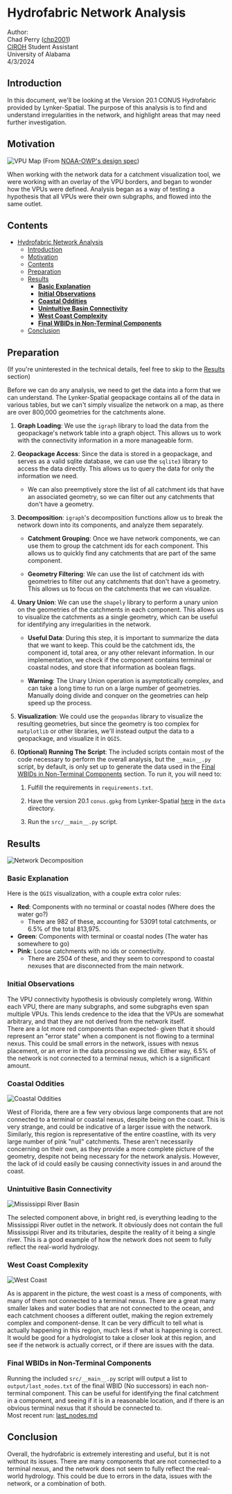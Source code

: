 # Hydrofabric Network Analysis

Author:  
Chad Perry ([chp2001](https://github.com/chp2001))  
[CIROH](https://ciroh.ua.edu/) Student Assistant  
University of Alabama  
4/3/2024

## Introduction

In this document, we'll be looking at the Version 20.1 CONUS Hydrofabric provided by Lynker-Spatial. The purpose of this analysis is to find and understand irregularities in the network, and highlight areas that may need further investigation.  

## Motivation

![VPU Map](images/vpus_map.png)
(From [NOAA-OWP's design spec](https://noaa-owp.github.io/hydrofabric/articles/02-design-deep-dive.html))

When working with the network data for a catchment visualization tool, we were working with an overlay of the VPU borders, and began to wonder how the VPUs were defined. Analysis began as a way of testing a hypothesis that all VPUs were their own subgraphs, and flowed into the same outlet.

## Contents

- [Hydrofabric Network Analysis](#hydrofabric-network-analysis)
  - [Introduction](#introduction)
  - [Motivation](#motivation)
  - [Contents](#contents)
  - [Preparation](#preparation)
  - [Results](#results)
    - [**Basic Explanation**](#basic-explanation)
    - [**Initial Observations**](#initial-observations)
    - [**Coastal Oddities**](#coastal-oddities)
    - [**Unintuitive Basin Connectivity**](#unintuitive-basin-connectivity)
    - [**West Coast Complexity**](#west-coast-complexity)
    - [**Final WBIDs in Non-Terminal Components**](#final-wbids-in-non-terminal-components)
  - [Conclusion](#conclusion)

## Preparation

(If you're uninterested in the technical details, feel free to skip to the [Results](#results) section)

Before we can do any analysis, we need to get the data into a form that we can understand. The Lynker-Spatial geopackage contains all of the data in various tables, but we can't simply visualize the network on a map, as there are over 800,000 geometries for the catchments alone.

1. **Graph Loading**: We use the `igraph` library to load the data from the geopackage's network table into a graph object. This allows us to work with the connectivity information in a more manageable form.

2. **Geopackage Access**: Since the data is stored in a geopackage, and serves as a valid sqlite database, we can use the `sqlite3` library to access the data directly. This allows us to query the data for only the information we need.  

    - We can also preemptively store the list of all catchment ids that have an associated geometry, so we can filter out any catchments that don't have a geometry.

3. **Decomposition**: `igraph`'s decomposition functions allow us to break the network down into its components, and analyze them separately.

    - **Catchment Grouping**: Once we have network components, we can use them to group the catchment ids for each component. This allows us to quickly find any catchments that are part of the same component.

    - **Geometry Filtering**: We can use the list of catchment ids with geometries to filter out any catchments that don't have a geometry. This allows us to focus on the catchments that we can visualize.

4. **Unary Union**: We can use the `shapely` library to perform a unary union on the geometries of the catchments in each component. This allows us to visualize the catchments as a single geometry, which can be useful for identifying any irregularities in the network.

    - **Useful Data**: During this step, it is important to summarize the data that we want to keep. This could be the catchment ids, the component id, total area, or any other relevant information. In our implementation, we check if the component contains terminal or coastal nodes, and store that information as boolean flags.
  
    - **Warning**: The Unary Union operation is asymptotically complex, and can take a long time to run on a large number of geometries. Manually doing divide and conquer on the geometries can help speed up the process.
  
5. **Visualization**: We could use the `geopandas` library to visualize the resulting geometries, but since the geometry is too complex for `matplotlib` or other libraries, we'll instead output the data to a geopackage, and visualize it in `QGIS`.

6. **(Optional) Running The Script**: The included scripts contain most of the code necessary to perform the overall analysis, but the `__main__.py` script, by default, is only set up to generate the data used in the [Final WBIDs in Non-Terminal Components](#final-wbids-in-non-terminal-components) section. To run it, you will need to:

   1. Fulfill the requirements in `requirements.txt`.

   2. Have the version 20.1 `conus.gpkg` from Lynker-Spatial [here](https://www.lynker-spatial.com/) in the `data` directory.

   3. Run the `src/__main__.py` script.

## Results

![Network Decomposition](images/full_conus.png)

### **Basic Explanation**

Here is the `QGIS` visualization, with a couple extra color rules:

- **Red**: Components with no terminal or coastal nodes (Where does the water go?)
  - There are 982 of these, accounting for 53091 total catchments, or 6.5% of the total 813,975.
- **Green**: Components with terminal or coastal nodes (The water has somewhere to go)
- **Pink**: Loose catchments with no ids or connectivity.
  - There are 2504 of these, and they seem to correspond to coastal nexuses that are disconnected from the main network.

### **Initial Observations**

The VPU connectivity hypothesis is obviously completely wrong. Within each VPU, there are many subgraphs, and some subgraphs even span multiple VPUs. This lends credence to the idea that the VPUs are somewhat arbitrary, and that they are not derived from the network itself.  
There are a lot more red components than expected- given that it should represent an "error state" when a component is not flowing to a terminal nexus. This could be small errors in the network, issues with nexus placement, or an error in the data processing we did. Either way, 6.5% of the network is not connected to a terminal nexus, which is a significant amount.

### **Coastal Oddities**

![Coastal Oddities](images/east_gulf_coast.png)

West of Florida, there are a few very obvious large components that are not connected to a terminal or coastal nexus, despite being on the coast. This is very strange, and could be indicative of a larger issue with the network.  
Similarly, this region is representative of the entire coastline, with its very large number of pink "null" catchments. These aren't necessarily concerning on their own, as they provide a more complete picture of the geometry, despite not being necessary for the network analysis. However, the lack of id could easily be causing connectivity issues in and around the coast.

### **Unintuitive Basin Connectivity**

![Mississippi River Basin](images/mississippi_river_basin.png)

The selected component above, in bright red, is everything leading to the Mississippi River outlet in the network. It obviously does not contain the full Mississippi River and its tributaries, despite the reality of it being a single river. This is a good example of how the network does not seem to fully reflect the real-world hydrology.

### **West Coast Complexity**

![West Coast](images/west_coast.png)

As is apparent in the picture, the west coast is a mess of components, with many of them not connected to a terminal nexus. There are a great many smaller lakes and water bodies that are not connected to the ocean, and each catchment chooses a different outlet, making the region extremely complex and component-dense. It can be very difficult to tell what is actually happening in this region, much less if what is happening is correct.  
It would be good for a hydrologist to take a closer look at this region, and see if the network is actually correct, or if there are issues with the data.

### **Final WBIDs in Non-Terminal Components**

Running the included `src/__main__.py` script will output a list to `output/last_nodes.txt` of the final WBID (No successors) in each non-terminal component. This can be useful for identifying the final catchment in a component, and seeing if it is in a reasonable location, and if there is an obvious terminal nexus that it should be connected to.  
Most recent run: [last_nodes.md](last_nodes.md)

## Conclusion

Overall, the hydrofabric is extremely interesting and useful, but it is not without its issues. There are many components that are not connected to a terminal nexus, and the network does not seem to fully reflect the real-world hydrology. This could be due to errors in the data, issues with the network, or a combination of both.
